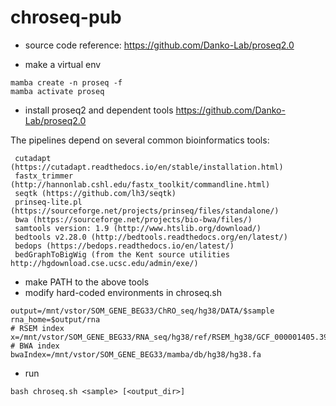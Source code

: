 # chroseq-pub
- source code reference: https://github.com/Danko-Lab/proseq2.0

- make a virtual env
```
mamba create -n proseq -f 
mamba activate proseq
```
- install proseq2 and dependent tools 
https://github.com/Danko-Lab/proseq2.0

The pipelines depend on several common bioinformatics tools:
```
 cutadapt (https://cutadapt.readthedocs.io/en/stable/installation.html)
 fastx_trimmer (http://hannonlab.cshl.edu/fastx_toolkit/commandline.html)
 seqtk (https://github.com/lh3/seqtk)
 prinseq-lite.pl (https://sourceforge.net/projects/prinseq/files/standalone/)
 bwa (https://sourceforge.net/projects/bio-bwa/files/)
 samtools version: 1.9 (http://www.htslib.org/download/)
 bedtools v2.28.0 (http://bedtools.readthedocs.org/en/latest/)
 bedops (https://bedops.readthedocs.io/en/latest/)
 bedGraphToBigWig (from the Kent source utilities http://hgdownload.cse.ucsc.edu/admin/exe/)
```
- make PATH to the above tools 
- modify hard-coded environments in chroseq.sh
```
output=/mnt/vstor/SOM_GENE_BEG33/ChRO_seq/hg38/DATA/$sample
rna_home=$output/rna
# RSEM index
x=/mnt/vstor/SOM_GENE_BEG33/RNA_seq/hg38/ref/RSEM_hg38/GCF_000001405.39_GRCh38.p13_genomic.primary_assembly.fna
# BWA index
bwaIndex=/mnt/vstor/SOM_GENE_BEG33/mamba/db/hg38/hg38.fa

```

- run
```
bash chroseq.sh <sample> [<output_dir>]
```
